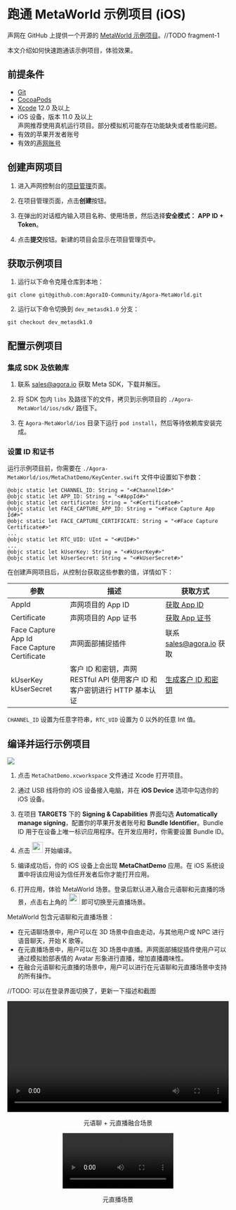 # 跑通 MetaWorld 示例项目 (iOS)

声网在 GitHub 上提供一个开源的 [MetaWorld 示例项目](https://github.com/AgoraIO-Community/Agora-MetaWorld/tree/dev_metasdk1.0)。//TODO fragment-1

本文介绍如何快速跑通该示例项目，体验效果。

## 前提条件

- [Git](https://git-scm.com/downloads)
- [CocoaPods](https://guides.cocoapods.org/using/getting-started.html#getting-started)
- [Xcode](https://apps.apple.com/cn/app/xcode/id497799835?mt=12) 12.0 及以上
- iOS 设备，版本 11.0 及以上
    <div class="alert note">声网推荐使用真机运行项目。部分模拟机可能存在功能缺失或者性能问题。</div>
- 有效的苹果开发者账号
- 有效的[声网账号](https://docportal.shengwang.cn/cn/Agora%20Platform/get_appid_token?platform=All%20Platforms#%E5%88%9B%E5%BB%BA%E5%A3%B0%E7%BD%91%E8%B4%A6%E5%8F%B7)

## 创建声网项目

1. 进入声网控制台的[项目管理](https://console.agora.io/projects)页面。

2. 在项目管理页面，点击**创建**按钮。

3. 在弹出的对话框内输入项目名称、使用场景，然后选择**安全模式：** **APP ID + Token**。

4. 点击**提交**按钮。新建的项目会显示在项目管理页中。

## 获取示例项目

1. 运行以下命令克隆仓库到本地：

```shell
git clone git@github.com:AgoraIO-Community/Agora-MetaWorld.git
```

2. 运行以下命令切换到 `dev_metasdk1.0` 分支：

```shell
git checkout dev_metasdk1.0
```

## 配置示例项目

### 集成 SDK 及依赖库

1. 联系 [sales@agora.io](mailto:sales@agora.io) 获取 Meta SDK，下载并解压。

2. 将 SDK 包内 `libs` 及路径下的文件，拷贝到示例项目的 `./Agora-MetaWorld/ios/sdk/` 路径下。

3. 在 `Agora-MetaWorld/ios` 目录下运行 `pod install`，然后等待依赖库安装完成。


### 设置 ID 和证书

运行示例项目前，你需要在 `./Agora-MetaWorld/ios/MetaChatDemo/KeyCenter.swift` 文件中设置如下参数：

```shell
@objc static let CHANNEL_ID: String = "<#ChannelId#>"
@objc static let APP_ID: String = "<#AppId#>"
@objc static let certificate: String = "<#Certificate#>"
@objc static let FACE_CAPTURE_APP_ID: String = "<#Face Capture App Id#>"
@objc static let FACE_CAPTURE_CERTIFICATE: String = "<#Face Capture Certificate#>"
...
@objc static let RTC_UID: UInt = "<#UID#>"
...
@objc static let kUserKey: String = "<#kUserKey#>"
@objc static let kUserSecret: String = "<#kUserSecret#>"
```

在创建声网项目后，从控制台获取这些参數的值，详情如下：

| 参数  |  描述  | 获取方式 |
| ---- | ------ | ------ |
| AppId    | 声网项目的 App ID     | [获取 App ID](https://docportal.shengwang.cn/cn/Agora%20Platform/get_appid_token?platform=All%20Platforms#获取-app-id)  |
| Certificate | 声网项目的 App 证书 | [获取 App 证书](https://docportal.shengwang.cn/cn/Agora%20Platform/get_appid_token?platform=All%20Platforms#获取-app-证书)   |
| Face Capture App Id<br>Face Capture Certificate | 声网面部捕捉插件 | 联系 [sales@agora.io](mailto:sales@agora.io) 获取 |
| kUserKey<br>kUserSecret | 客户 ID 和密钥，声网 RESTful API 使用客户 ID 和客户密钥进行 HTTP 基本认证 | [生成客户 ID 和密钥](https://docportal.shengwang.cn/cn/Agora%20Platform/get_appid_token?platform=All%20Platforms#%E7%94%9F%E6%88%90%E5%AE%A2%E6%88%B7-id-%E5%92%8C%E5%AF%86%E9%92%A5) |

<div class="alert info"><code>CHANNEL_ID</code> 设置为任意字符串，<code>RTC_UID</code> 设置为 0 以外的任意 Int 值。</div>


## 编译并运行示例项目

![](https://web-cdn.agora.io/docs-files/1686540295452)

1. 点击 `MetaChatDemo.xcworkspace` 文件通过 Xcode 打开项目。

2. 通过 USB 线将你的 iOS 设备接入电脑，并在 **iOS Device** 选项中勾选你的 iOS 设备。

3. 在项目 **TARGETS** 下的 **Signing & Capabilities** 界面勾选 **Automatically manage signing**，配置你的苹果开发者账号和 **Bundle Identifier**。Bundle ID 用于在设备上唯一标识应用程序。在开发应用时，你需要设置 Bundle ID。

4. 点击 <img src="https://web-cdn.agora.io/docs-files/1686540324207" width="25"/> 开始编译。

5. 编译成功后，你的 iOS 设备上会出现 **MetaChatDemo** 应用。在 iOS 系统设置中将该应用设为信任开发者后你才能打开应用。


6. 打开应用，体验 MetaWorld 场景。登录后默认进入融合元语聊和元直播的场景，点击右上角的 <img src="https://web-cdn.agora.io/docs-files/1687670859690" width="25"/> 即可切换至元直播场景。

<div class="alert info">MetaWorld 包含元语聊和元直播场景：<ul><li>在元语聊场景中，用户可以在 3D 场景中自由走动，与其他用户或 NPC 进行语音聊天，开始 K 歌等。</li><li>在元直播场景中，用户可以在 3D 场景中直播。声网面部捕捉插件使用户可以通过模拟脸部表情的 Avatar 形象进行直播，增加直播趣味性。</li><li>在融合元语聊和元直播的场景中，用户可以进行在元语聊和元直播场景中支持的所有操作。</li></ul></div>

//TODO: 可以在登录界面切换了，更新一下描述和截图

<video src="https://web-cdn.agora.io/docs-files/1686906669607"  controls width = 100% height = auto></video>
<p style="text-align: center;">元语聊 + 元直播融合场景</p>

<style>
.video-container {
  display: flex;
  justify-content: center;
}
</style>

<div class="video-container">
  <video src="https://web-cdn.agora.io/docs-files/1686906622677" controls width="50%" height="auto"></video>
</div>
<p style="text-align: center;">元直播场景</p>